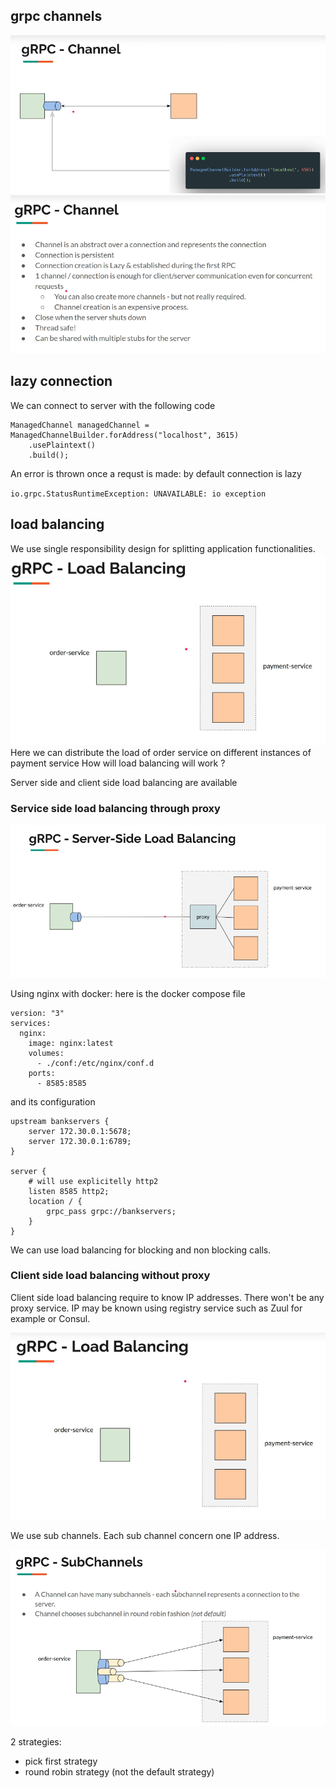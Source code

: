 ## grpc channels
![2023-02-07_07h53_39.png](img%2F2023-02-07_07h53_39.png)
![2023-02-07_07h54_13.png](img%2F2023-02-07_07h54_13.png)
## lazy connection

We can connect to server with the following code

````
ManagedChannel managedChannel = ManagedChannelBuilder.forAddress("localhost", 3615)
    .usePlaintext()
    .build();
````

An error is thrown once a requst is made: by default connection is lazy

`io.grpc.StatusRuntimeException: UNAVAILABLE: io exception`

## load balancing

We use single responsibility design for splitting application functionalities.
![2023-02-07_08h14_03.png](img%2F2023-02-07_08h14_03.png)
Here we can distribute the load of order service on different instances of payment service
How will load balancing will work ? 

Server side and client side load balancing are available

### Service side load balancing through proxy

![2023-02-07_08h19_48.png](img%2F2023-02-07_08h19_48.png)

Using nginx with docker: here is the docker compose file 
````
version: "3"
services:
  nginx:
    image: nginx:latest
    volumes:
      - ./conf:/etc/nginx/conf.d
    ports:
      - 8585:8585

````

and its configuration 

````
upstream bankservers {
    server 172.30.0.1:5678;
    server 172.30.0.1:6789;
}

server {
    # will use explicitelly http2
    listen 8585 http2;
    location / {
        grpc_pass grpc://bankservers;
    }
}

````

We can use load balancing for blocking and non blocking calls.

### Client side load balancing without proxy

Client side load balancing require to know IP addresses. There won't be any proxy service. 
IP may be known using registry service such as Zuul for example or Consul. 


![2023-02-07_18h33_10.png](img%2F2023-02-07_18h33_10.png)

We use sub channels. Each sub channel concern one IP address. 

![2023-02-07_18h36_46.png](img%2F2023-02-07_18h36_46.png)

2 strategies: 
 - pick first strategy
 - round robin strategy (not the default strategy)





